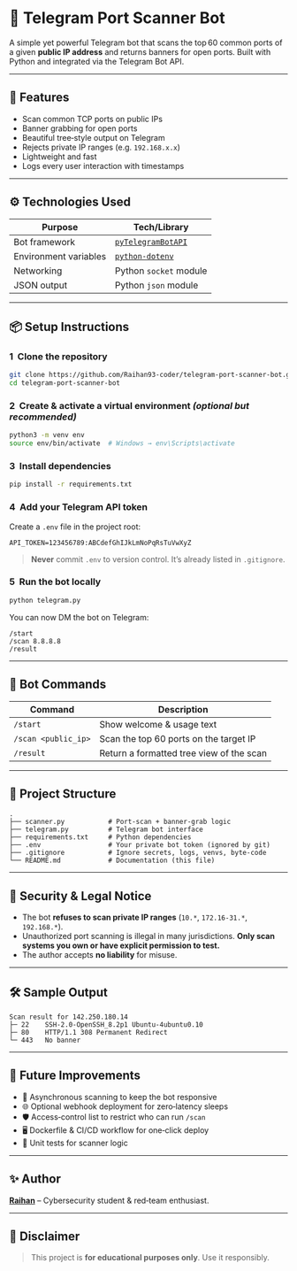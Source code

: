 # 🔎 Telegram Port Scanner Bot

A simple yet powerful Telegram bot that scans the top 60 common ports of a given **public IP address** and returns banners for open ports. Built with Python and integrated via the Telegram Bot API.

---

## 🚀 Features

* Scan common TCP ports on public IPs
* Banner grabbing for open ports
* Beautiful tree‑style output on Telegram
* Rejects private IP ranges (e.g. `192.168.x.x`)
* Lightweight and fast
* Logs every user interaction with timestamps

---

## ⚙️ Technologies Used

| Purpose               | Tech/Library                                                     |
| --------------------- | ---------------------------------------------------------------- |
| Bot framework         | [`pyTelegramBotAPI`](https://pypi.org/project/pyTelegramBotAPI/) |
| Environment variables | [`python‑dotenv`](https://pypi.org/project/python-dotenv/)       |
| Networking            | Python `socket` module                                           |
| JSON output           | Python `json` module                                             |

---

## 📦 Setup Instructions

### 1  Clone the repository

```bash
git clone https://github.com/Raihan93-coder/telegram-port-scanner-bot.git
cd telegram-port-scanner-bot
```

### 2  Create & activate a virtual environment *(optional but recommended)*

```bash
python3 -m venv env
source env/bin/activate  # Windows → env\Scripts\activate
```

### 3  Install dependencies

```bash
pip install -r requirements.txt
```

### 4  Add your Telegram API token

Create a `.env` file in the project root:

```env
API_TOKEN=123456789:ABCdefGhIJkLmNoPqRsTuVwXyZ
```

> **Never** commit `.env` to version control. It’s already listed in `.gitignore`.

### 5  Run the bot locally

```bash
python telegram.py
```

You can now DM the bot on Telegram:

```text
/start
/scan 8.8.8.8
/result
```

---

## 📄 Bot Commands

| Command             | Description                              |
| ------------------- | ---------------------------------------- |
| `/start`            | Show welcome & usage text                |
| `/scan <public_ip>` | Scan the top 60 ports on the target IP   |
| `/result`           | Return a formatted tree view of the scan |

---

## 📁 Project Structure

```text
.
├── scanner.py           # Port-scan + banner‑grab logic
├── telegram.py          # Telegram bot interface
├── requirements.txt     # Python dependencies
├── .env                 # Your private bot token (ignored by git)
├── .gitignore           # Ignore secrets, logs, venvs, byte‑code
└── README.md            # Documentation (this file)
```

---

## 🔐 Security & Legal Notice

* The bot **refuses to scan private IP ranges** (`10.*`, `172.16‑31.*`, `192.168.*`).
* Unauthorized port scanning is illegal in many jurisdictions. **Only scan systems you own or have explicit permission to test.**
* The author accepts **no liability** for misuse.

---

## 🛠 Sample Output

```
Scan result for 142.250.180.14
├─ 22    SSH‑2.0‑OpenSSH_8.2p1 Ubuntu‑4ubuntu0.10
├─ 80    HTTP/1.1 308 Permanent Redirect
└─ 443   No banner
```

---

## 🧠 Future Improvements

* 🔄 Asynchronous scanning to keep the bot responsive
* 🌐 Optional webhook deployment for zero‑latency sleeps
* 🛡️ Access‑control list to restrict who can run `/scan`
* 🖥  Dockerfile & CI/CD workflow for one‑click deploy
* 🧪 Unit tests for scanner logic

---

## ✨ Author

[**Raihan**](https://github.com/<your‑username>)  – Cybersecurity student & red‑team enthusiast.

---

## 🛑 Disclaimer

> This project is **for educational purposes only**. Use it responsibly.

